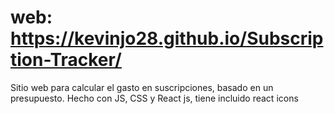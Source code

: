 # web: https://kevinjo28.github.io/Subscription-Tracker/


Sitio web para calcular el gasto en suscripciones, basado en un presupuesto.
Hecho con JS, CSS y React js, tiene incluido react icons
